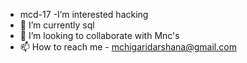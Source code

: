 - mcd-17
-I’m interested hacking 
- 🌱 I’m currently sql
- 💞️ I’m looking to collaborate with Mnc's 
- 📫 How to reach me - mchigaridarshana@gmail.com

<!---
mcd-17/mcd-17 is a ✨ special ✨ repository because its `README.md` (this file) appears on your GitHub profile.
You can click the Preview link to take a look at your changes.
--->

